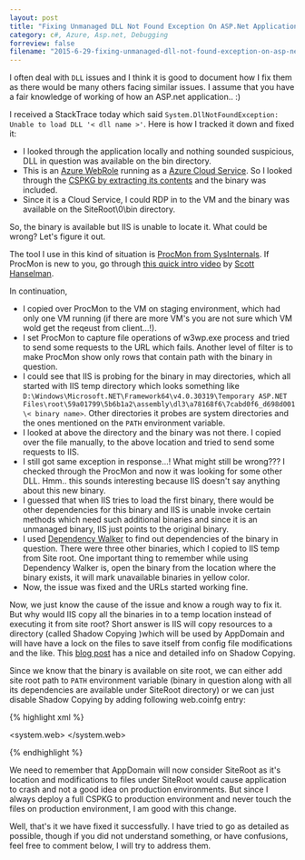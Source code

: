 ```yaml
---
layout: post
title: "Fixing Unmanaged DLL Not Found Exception On ASP.Net Application"
category: c#, Azure, Asp.net, Debugging
forreview: false
filename: "2015-6-29-fixing-unmanaged-dll-not-found-exception-on-asp-net-app.md"
---
```

	
I often deal with `DLL` issues and I think it is good to document how I fix them as there would be many others facing similar issues. I assume that you have a fair knowledge of working of how an ASP.net application.. :)

I received a StackTrace today which said `System.DllNotFoundException: Unable to load DLL '< dll name >'`.  Here is how I tracked it down and fixed it:

- I looked through the application locally and nothing sounded suspicious, DLL in question was available on the bin directory. 
- This is an [Azure WebRole](https://azure.microsoft.com/en-us/documentation/articles/fundamentals-introduction-to-azure/)  running as a [Azure Cloud Service](http://azure.microsoft.com/en-us/services/cloud-services/). So I looked through the [CSPKG by extracting its contents](http://blogs.msdn.com/b/avkashchauhan/archive/2011/12/11/exploring-windows-azure-package-contents.aspx) and the binary was included.
- Since it is a Cloud Service, I could RDP in to the VM and the binary was available on the SiteRoot\0\bin directory.

So, the binary is available but IIS is unable to locate it. What could be wrong? Let's figure it out.

The tool I use in this kind of situation is [ProcMon from SysInternals](http://live.sysinternals.com/Procmon.exe). If ProcMon is new to you, go through [this quick intro video](https://www.youtube.com/watch?v=pjKNx41Ubxw) by [Scott Hanselman](https://twitter.com/shanselman).

In continuation,

- I copied over ProcMon to the VM on staging environment, which had only one VM running (if there are more VM's you are not sure which VM wold get the reqeust from client...!).
- I set ProcMon to capture file operations of w3wp.exe process and tried to send some requests to the URL which fails. Another level of filter is to make ProcMon show only rows that contain path with the binary in question.
- I could see that IIS is probing for the binary in may directories, which all started with IIS temp directory which looks something like `D:\Windows\Microsoft.NET\Framework64\v4.0.30319\Temporary ASP.NET Files\root\59a01799\5b6b1a2\assembly\dl3\a78168f6\7cabd0f6_d698d001\< binary name>`. Other directories it probes are system directories and the ones mentioned on the `PATH` environment variable.
- I looked at above the directory and the binary was not there. I copied over the file manually, to the above location and tried to send some requests to IIS.
- I still got same exception in response...! What might still be wrong??? I checked through the ProcMon and now it was looking for some other DLL. Hmm.. this sounds interesting because IIS doesn't say anything about this new binary.
- I guessed that when IIS tries to load the first binary, there would be other dependencies for this binary and IIS is unable invoke certain methods which need such additional binaries and since it is an unmanaged binary, IIS just points to the original binary.
- I used [Dependency Walker](http://www.dependencywalker.com/) to find out dependencies of the binary in question. There were three other binaries, which I copied to IIS temp from Site root. One important thing to remember while using Dependency Walker is, open the binary from the location where the binary exists, it will mark unavailable binaries in yellow color.
- Now, the issue was fixed and the URLs started working fine.

Now, we just know the cause of the issue and know a rough way to fix it. But why would IIS copy all the binaries in to a temp location instead of executing it from site root? Short answer is IIS will copy resources to a directory (called Shadow Copying )which will be used by AppDomain and will have have a lock on the files to save itself from config file modifications and the like. This [blog post](http://www.ipreferjim.com/2012/04/asp-net-appdomains-and-shadow-copying/) has a nice and detailed info on Shadow Copying.

Since we know that the binary is available on site root, we can either add site root path to `PATH` environment variable (binary in question along with all its dependencies are available under SiteRoot directory) or we can just disable Shadow Copying by adding following web.coinfg entry:

{% highlight xml %}

<system.web>
	<hostingEnvironment shadowCopyBinAssemblies="false"/>
</system.web>

{% endhighlight %}

We need to remember that AppDomain will now consider SiteRoot as it's location and modifications to files under SiteRoot would cause application to crash and not a good idea on production environments. But since I always deploy a full CSPKG to production environment and never touch the files on production environment, I am good with this change.

Well, that's it we have fixed it successfully. I have tried to go as detailed as possible, though if you did not understand something, or have confusions, feel free to comment below, I will try to address them.
